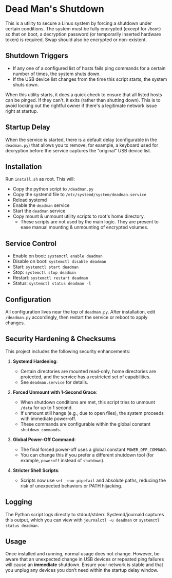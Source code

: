 # Dead Man's Shutdown

This is a utility to secure a Linux system by forcing a shutdown under certain conditions. The system must be fully encrypted (except for ```/boot```) so that on boot, a decryption password (or temporarily inserted hardware token) is required. Swap should also be encrypted or non-existent.

## Shutdown Triggers

* If any one of a configured list of hosts fails ping commands for a certain number of times, the system shuts down.
* If the USB device list changes from the time this script starts, the system shuts down.

When this utility starts, it does a quick check to ensure that all listed hosts can be pinged. If they can't, it exits (rather than shutting down). This is to avoid locking out the rightful owner if there's a legitimate network issue right at startup.

## Startup Delay

When the service is started, there is a default delay (configurable in the ```deadman.py```) that allows you to remove, for example, a keyboard used for decryption before the service captures the “original” USB device list.

## Installation

Run ```install.sh``` as root. This will:
* Copy the python script to ```/deadman.py```
* Copy the systemd file to ```/etc/systemd/system/deadman.service```
* Reload systemd
* Enable the ```deadman``` service
* Start the ```deadman``` service
* Copy mount & unmount utility scripts to root's home directory.
  * These scripts are not used by the main logic. They are present to ease manual mounting & unmounting of encrypted volumes.

## Service Control

* Enable on boot: ```systemctl enable deadman```
* Disable on boot: ```systemctl disable deadman```
* Start: ```systemctl start deadman```
* Stop: ```systemctl stop deadman```
* Restart: ```systemctl restart deadman```
* Status: ```systemctl status deadman -l```

## Configuration

All configuration lives near the top of ```deadman.py```. After installation, edit ```/deadman.py``` accordingly, then restart the service or reboot to apply changes.

## Security Hardening & Checksums

This project includes the following security enhancements:

1. **Systemd Hardening**:  
   - Certain directories are mounted read-only, home directories are protected, and the service has a restricted set of capabilities.  
   - See ```deadman.service``` for details.

2. **Forced Unmount with 1-Second Grace**:  
   - When shutdown conditions are met, this script tries to unmount ```/data``` for up to 1 second.  
   - If unmount still hangs (e.g., due to open files), the system proceeds with immediate power-off.
   - These commands are configurable within the global constant ```shutdown_commands```.

3. **Global Power-Off Command**:  
   - The final forced power-off uses a global constant ```POWER_OFF_COMMAND```.  
   - You can change this if you prefer a different shutdown tool (for example, ```poweroff``` instead of ```shutdown```).

4. **Stricter Shell Scripts**:
   - Scripts now use ```set -euo pipefail``` and absolute paths, reducing the risk of unexpected behaviors or PATH hijacking.

## Logging

The Python script logs directly to stdout/stderr. Systemd/journald captures this output, which you can view with ```journalctl -u deadman``` or ```systemctl status deadman```.

## Usage

Once installed and running, normal usage does not change. However, be aware that an unexpected change in USB devices or repeated ping failures will cause an **immediate** shutdown. Ensure your network is stable and that you unplug any devices you don’t need within the startup delay window.

